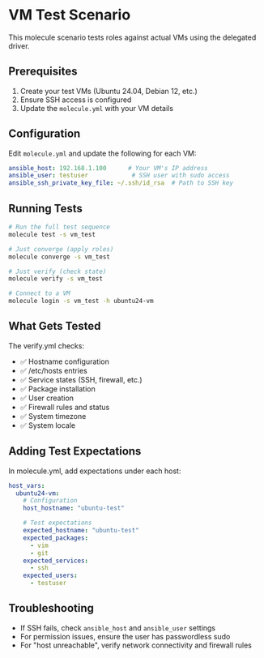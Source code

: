 # VM Test Scenario

This molecule scenario tests roles against actual VMs using the delegated driver.

## Prerequisites

1. Create your test VMs (Ubuntu 24.04, Debian 12, etc.)
2. Ensure SSH access is configured
3. Update the `molecule.yml` with your VM details

## Configuration

Edit `molecule.yml` and update the following for each VM:

```yaml
ansible_host: 192.168.1.100      # Your VM's IP address
ansible_user: testuser            # SSH user with sudo access
ansible_ssh_private_key_file: ~/.ssh/id_rsa  # Path to SSH key
```

## Running Tests

```bash
# Run the full test sequence
molecule test -s vm_test

# Just converge (apply roles)
molecule converge -s vm_test

# Just verify (check state)
molecule verify -s vm_test

# Connect to a VM
molecule login -s vm_test -h ubuntu24-vm
```

## What Gets Tested

The verify.yml checks:

- ✅ Hostname configuration
- ✅ /etc/hosts entries
- ✅ Service states (SSH, firewall, etc.)
- ✅ Package installation
- ✅ User creation
- ✅ Firewall rules and status
- ✅ System timezone
- ✅ System locale

## Adding Test Expectations

In molecule.yml, add expectations under each host:

```yaml
host_vars:
  ubuntu24-vm:
    # Configuration
    host_hostname: "ubuntu-test"

    # Test expectations
    expected_hostname: "ubuntu-test"
    expected_packages:
      - vim
      - git
    expected_services:
      - ssh
    expected_users:
      - testuser
```

## Troubleshooting

- If SSH fails, check `ansible_host` and `ansible_user` settings
- For permission issues, ensure the user has passwordless sudo
- For "host unreachable", verify network connectivity and firewall rules
